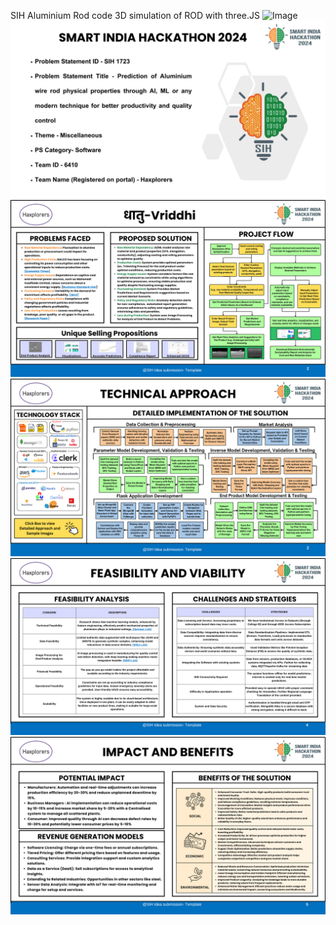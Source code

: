 SIH Aluminium Rod code
3D simulation of ROD with three.JS
 ![Image](./Images/threejs.png)
 ![Image](./Images/1.png)
 ![Image](./Images/2.png)
 ![Image](./Images/3.png)
 ![Image](./Images/4.png)
 ![Image](./Images/5.png)


